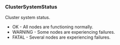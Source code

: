 ### ClusterSystemStatus
Cluster system status.

- OK - All nodes are functioning normally.
- WARNING - Some nodes are experiencing failures.
- FATAL - Several nodes are experiencing failures.
